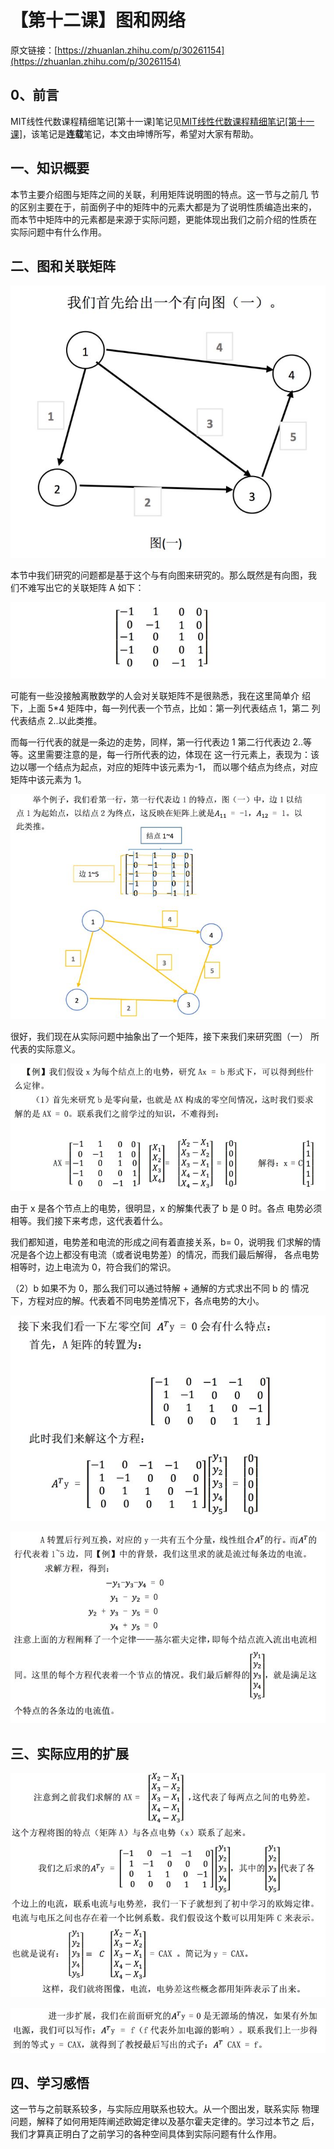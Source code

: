 # 【第十二课】图和网络

原文链接：[https://zhuanlan.zhihu.com/p/30261154](https://zhuanlan.zhihu.com/p/30261154)

## **0、前言**

MIT线性代数课程精细笔记\[第十一课\]笔记见[MIT线性代数课程精细笔记\[第十一课\]](https://zhuanlan.zhihu.com/p/30133379)，该笔记是**连载**笔记，本文由坤博所写，希望对大家有帮助。

## **一、知识概要**

本节主要介绍图与矩阵之间的关联，利用矩阵说明图的特点。这一节与之前几 节的区别主要在于，前面例子中的矩阵中的元素大都是为了说明性质编造出来的， 而本节中矩阵中的元素都是来源于实际问题，更能体现出我们之前介绍的性质在 实际问题中有什么作用。

## **二、图和关联矩阵**

![](v2-031b9fd439fd137704381a3951867eb6_hd.jpg)

本节中我们研究的问题都是基于这个与有向图来研究的。那么既然是有向图，我 们不难写出它的关联矩阵 A 如下：

![](v2-9db8e49c83af6f517b356cfc872fe02b_hd.jpg)

可能有一些没接触离散数学的人会对关联矩阵不是很熟悉，我在这里简单介 绍下，上面 5\*4 矩阵中，每一列代表一个节点，比如：第一列代表结点 1，第二 列代表结点 2..以此类推。

而每一行代表的就是一条边的走势，同样，第一行代表边 1 第二行代表边 2..等等。这里需要注意的是，每一行所代表的边，体现在 这一行元素上，表现为：该边以哪一个结点为起点，对应的矩阵中该元素为-1， 而以哪个结点为终点，对应矩阵中该元素为 1。

![](v2-efec736c2ee8879f0566e6270263c69e_hd.jpg)

很好，我们现在从实际问题中抽象出了一个矩阵，接下来我们来研究图（一） 所代表的实际意义。

![](v2-05cedb0b66b8c29c1ec3cec7b563c807_hd.jpg)

由于 x 是各个节点上的电势，很明显，x 的解集代表了 b 是 0 时。各点 电势必须相等。我们接下来考虑，这代表着什么。

我们都知道，电势差和电流的形成之间有着直接关系，b= 0，说明我 们求解的情况是各个边上都没有电流（或者说电势差）的情况，而我们最后解得， 各点电势相等时，边上电流为 0，符合我们的常识。

（2）b 如果不为 0，那么我们可以通过特解 + 通解的方式求出不同 b 的 情况下，方程对应的解。代表着不同电势差情况下，各点电势的大小。

![](v2-d1fb7dcecedbd12b080af44e701fbd6a_hd.jpg)

![](v2-62a043ec1db83e4755171823328e2e35_hd.jpg)

## **三、实际应用的扩展**

![](v2-31b0cbba2846a20e739ff3f6290016bd_hd.jpg)

![](v2-d09ea978625c66fa43ec515fb47b2469_hd.jpg)

## **四、学习感悟**

这一节与之前联系较多，与实际应用联系也较大。从一个图出发，联系实际 物理问题，解释了如何用矩阵阐述欧姆定律以及基尔霍夫定律的。学习过本节之 后，我们才算真正明白了之前学习的各种空间具体到实际问题有什么作用。



